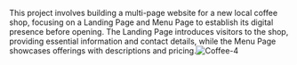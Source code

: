 This project involves building a multi-page website for a new local coffee shop, focusing on a Landing Page and Menu Page to establish its digital presence before opening. The Landing Page introduces visitors to the shop, providing essential information and contact details, while the Menu Page showcases offerings with descriptions and pricing.![Coffee-4](https://github.com/user-attachments/assets/526a8971-2447-4362-a4f8-735145a87871)
